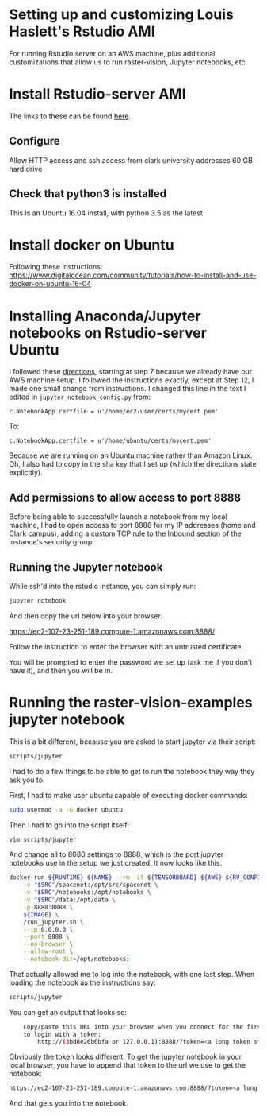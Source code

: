 # Setting up and customizing Louis Haslett's Rstudio AMI

For running Rstudio server on an AWS machine, plus additional customizations that allow us to run raster-vision, Jupyter notebooks, etc. 

# Install Rstudio-server AMI

The links to these can be found [here](http://www.louisaslett.com/RStudio_AMI/).

## Configure 
Allow HTTP access and ssh access from clark university addresses
60 GB hard drive

## Check that python3 is installed
This is an Ubuntu 16.04 install, with python 3.5 as the latest

# Install docker on Ubuntu

Following these instructions: https://www.digitalocean.com/community/tutorials/how-to-install-and-use-docker-on-ubuntu-16-04


# Installing Anaconda/Jupyter notebooks on Rstudio-server Ubuntu

I followed these [directions](https://medium.com/@alexjsanchez/python-3-notebooks-on-aws-ec2-in-15-mostly-easy-steps-2ec5e662c6c6), starting at step 7 because we already have our AWS machine setup. I followed the instructions exactly, except at Step 12, I made one small change from instructions. I changed this line in the text I edited in `jupyter_notebook_config.py` from: 

```vim
c.NotebookApp.certfile = u'/home/ec2-user/certs/mycert.pem'
```

To:
```vim
c.NotebookApp.certfile = u'/home/ubuntu/certs/mycert.pem'
```
Because we are running on an Ubuntu machine rather than Amazon Linux. Oh, I also had to copy in the sha key that I set up (which the directions state explicitly). 

## Add permissions to allow access to port 8888

Before being able to successfully launch a notebook from my local machine, I had to open access to port 8888 for my IP addresses (home and Clark campus), adding a custom TCP rule to the Inbound section of the instance's security group. 

## Running the Jupyter notebook

While ssh'd into the rstudio instance, you can simply run:
```bash
jupyter notebook
```
And then copy the url below into your browser. 

https://ec2-107-23-251-189.compute-1.amazonaws.com:8888/

Follow the instruction to enter the browser with an untrusted certificate. 

You will be prompted to enter the password we set up (ask me if you don't have it), and then you will be in. 

# Running the raster-vision-examples jupyter notebook

This is a bit different, because you are asked to start jupyter via their script:

```bash
scripts/jupyter
```
I had to do a few things to be able to get to run the notebook they way they ask you to.

First, I had to make user ubuntu capable of executing docker commands:
```bash
sudo usermod -a -G docker ubuntu
```

Then I had to go into the script itself:
```bash
vim scripts/jupyter
```

And change all to 8080 settings to 8888, which is the port jupyter notebooks use in the setup we just created. It now looks like this. 

```bash
docker run ${RUNTIME} ${NAME} --rm -it ${TENSORBOARD} ${AWS} ${RV_CONFIG} \
    -v "$SRC"/spacenet:/opt/src/spacenet \
    -v "$SRC"/notebooks:/opt/notebooks \
    -v "$SRC"/data:/opt/data \
    -p 8888:8888 \
    ${IMAGE} \
    /run_jupyter.sh \
    --ip 0.0.0.0 \
    --port 8888 \
    --no-browser \
    --allow-root \
    --notebook-dir=/opt/notebooks;
```

That actually allowed me to log into the notebook, with one last step.  When loading the notebook as the instructions say:

```bash
scripts/jupyter
```

You can get an output that looks so:
```bash
    Copy/paste this URL into your browser when you connect for the first time,
    to login with a token:
        http://(3bd8e26b6bfa or 127.0.0.1):8888/?token=<a long token string>
```
Obviously the token looks different. To get the jupyter notebook in your local browser, you have to append that token to the url we use to get the notebook:
```bash
https://ec2-107-23-251-189.compute-1.amazonaws.com:8888/?token=<a long token string>
```

And that gets you into the notebook. 



